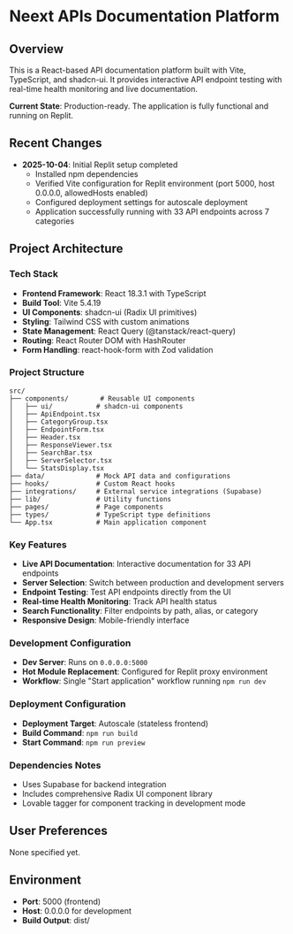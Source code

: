# Neext APIs Documentation Platform

## Overview
This is a React-based API documentation platform built with Vite, TypeScript, and shadcn-ui. It provides interactive API endpoint testing with real-time health monitoring and live documentation.

**Current State**: Production-ready. The application is fully functional and running on Replit.

## Recent Changes
- **2025-10-04**: Initial Replit setup completed
  - Installed npm dependencies
  - Verified Vite configuration for Replit environment (port 5000, host 0.0.0.0, allowedHosts enabled)
  - Configured deployment settings for autoscale deployment
  - Application successfully running with 33 API endpoints across 7 categories

## Project Architecture

### Tech Stack
- **Frontend Framework**: React 18.3.1 with TypeScript
- **Build Tool**: Vite 5.4.19
- **UI Components**: shadcn-ui (Radix UI primitives)
- **Styling**: Tailwind CSS with custom animations
- **State Management**: React Query (@tanstack/react-query)
- **Routing**: React Router DOM with HashRouter
- **Form Handling**: react-hook-form with Zod validation

### Project Structure
```
src/
├── components/        # Reusable UI components
│   ├── ui/           # shadcn-ui components
│   ├── ApiEndpoint.tsx
│   ├── CategoryGroup.tsx
│   ├── EndpointForm.tsx
│   ├── Header.tsx
│   ├── ResponseViewer.tsx
│   ├── SearchBar.tsx
│   ├── ServerSelector.tsx
│   └── StatsDisplay.tsx
├── data/             # Mock API data and configurations
├── hooks/            # Custom React hooks
├── integrations/     # External service integrations (Supabase)
├── lib/              # Utility functions
├── pages/            # Page components
├── types/            # TypeScript type definitions
└── App.tsx           # Main application component
```

### Key Features
- **Live API Documentation**: Interactive documentation for 33 API endpoints
- **Server Selection**: Switch between production and development servers
- **Endpoint Testing**: Test API endpoints directly from the UI
- **Real-time Health Monitoring**: Track API health status
- **Search Functionality**: Filter endpoints by path, alias, or category
- **Responsive Design**: Mobile-friendly interface

### Development Configuration
- **Dev Server**: Runs on `0.0.0.0:5000`
- **Hot Module Replacement**: Configured for Replit proxy environment
- **Workflow**: Single "Start application" workflow running `npm run dev`

### Deployment Configuration
- **Deployment Target**: Autoscale (stateless frontend)
- **Build Command**: `npm run build`
- **Start Command**: `npm run preview`

### Dependencies Notes
- Uses Supabase for backend integration
- Includes comprehensive Radix UI component library
- Lovable tagger for component tracking in development mode

## User Preferences
None specified yet.

## Environment
- **Port**: 5000 (frontend)
- **Host**: 0.0.0.0 for development
- **Build Output**: dist/
